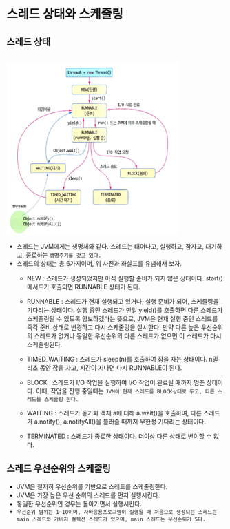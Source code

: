 # 스레드 상태와 스케줄링

## 스레드 상태
<br><img src="img/threadstates.png" width="400px" height="400px"></img><br/>
- 스레드는 JVM에게는 생명체와 같다. 스레드는 태어나고, 실행하고, 잠자고, 대기하고, 종료하는 `생명주기를 갖고 있다.`
- 스레드의 상태는 총 6가지이며, 위 사진과 화살표를 유념해서 보자.
    - NEW : 스레드가 생성되었지만 아직 실행할 준비가 되지 않은 상태이다. start()   메서드가 호출되면 RUNNABLE 상태가 된다.

    - RUNNABLE : 스레드가 현재 실행되고 있거나, 실행 준비가 되어, 스케줄링을 기다리는 상태이다. 실행 중인 스레드가 만일 yield()를 호출하면 다른 스레드가 스케줄링될 수 있도록 양보하겠다는 뜻으로, JVM은 현재 실행 중인 스레드를 즉각 준비 상태로 변경하고 다시 스케줄링을 실시한다. 만약 다른 높은 우선순위의 스레드가 없거나 동일한 우선순위의 다른 스레드가 없으면 이 스레드가 다시 스케줄링된다.

    - TIMED_WAITING : 스레드가 sleep(n)를 호출하여 잠을 자는 상태이다. n밀리초 동안 잠을 자고, 시간이 지나면 다시 RUNNABLE이 된다. 

    - BLOCK : 스레드가 I/O 작업을 실행하여 I/O 작업이 완료될 때까지 멈춘 상태이다.
     이때, 작업을 진행 중일때는 `JVM이 현재 스레드를 BLOCK상태로 두고, 다른 스레드를 스케줄링 한다.`

    - WAITING : 스레드가 동기화 객체 a에 대해 a.wait()을 호출하여, 다른 스레드가 a.notify(), a.notifyAll()을 불러줄 때까지 무한정 기다리는 상태이다. 

    - TERMINATED : 스레드가 종료한 상태이다. 더이상 다른 상태로 변이할 수 없다.

## 스레드 우선순위와 스케줄링
- JVM은 철저히 우선순위를 기반으로 스레드를 스케줄링한다.
- JVM은 가장 높은 우선 순위의 스레드를 먼저 실행시킨다.
- 동일한 우선순위인 경우는 돌아가면서 실행시킨다.
- `우선순위 범위는 1~10이며, 자바응용프로그램이 실행될 때 처음으로 생성되는 스레드는 main 스레드와 가비지 컬렉션 스레드가 있으며, main 스레드는 우선순위가 5다.`